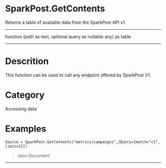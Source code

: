 ﻿# SparkPost.GetContents
Returns a table of available data from the SparkPost API v1
***
function (path as text, optional query as nullable any) as table
***
# Descrition 
This function can be used to call any endpoint offered by SparkPost V1.
# Category 
Accessing data
# Examples 

```
Source = SparkPost.GetContents("metrics/campaigns",[Query=[match="c1", limit=5]])
```
> Json.Document
***
